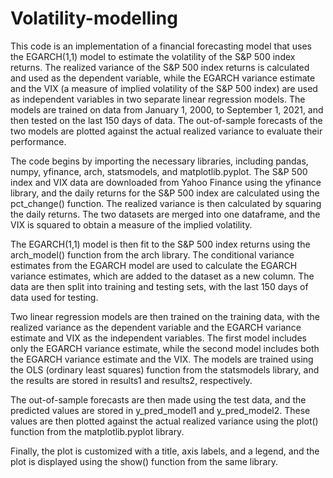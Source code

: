 # Volatility-modelling

This code is an implementation of a financial forecasting model that uses the EGARCH(1,1) model to estimate the volatility of the S&P 500 index returns. The realized variance of the S&P 500 index returns is calculated and used as the dependent variable, while the EGARCH variance estimate and the VIX (a measure of implied volatility of the S&P 500 index) are used as independent variables in two separate linear regression models. The models are trained on data from January 1, 2000, to September 1, 2021, and then tested on the last 150 days of data. The out-of-sample forecasts of the two models are plotted against the actual realized variance to evaluate their performance.

The code begins by importing the necessary libraries, including pandas, numpy, yfinance, arch, statsmodels, and matplotlib.pyplot. The S&P 500 index and VIX data are downloaded from Yahoo Finance using the yfinance library, and the daily returns for the S&P 500 index are calculated using the pct_change() function. The realized variance is then calculated by squaring the daily returns. The two datasets are merged into one dataframe, and the VIX is squared to obtain a measure of the implied volatility.

The EGARCH(1,1) model is then fit to the S&P 500 index returns using the arch_model() function from the arch library. The conditional variance estimates from the EGARCH model are used to calculate the EGARCH variance estimates, which are added to the dataset as a new column. The data are then split into training and testing sets, with the last 150 days of data used for testing.

Two linear regression models are then trained on the training data, with the realized variance as the dependent variable and the EGARCH variance estimate and VIX as the independent variables. The first model includes only the EGARCH variance estimate, while the second model includes both the EGARCH variance estimate and the VIX. The models are trained using the OLS (ordinary least squares) function from the statsmodels library, and the results are stored in results1 and results2, respectively.

The out-of-sample forecasts are then made using the test data, and the predicted values are stored in y_pred_model1 and y_pred_model2. These values are then plotted against the actual realized variance using the plot() function from the matplotlib.pyplot library.

Finally, the plot is customized with a title, axis labels, and a legend, and the plot is displayed using the show() function from the same library.
